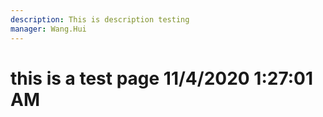 ```yaml
---
description: This is description testing
manager: Wang.Hui
---
```

# this is a test page 11/4/2020 1:27:01 AM